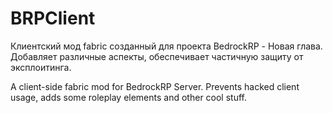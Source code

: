 # BRPClient
Клиентский мод fabric созданный для проекта BedrockRP - Новая глава. Добавляет различные аспекты, обеспечивает частичную защиту от эксплоитинга.

A client-side fabric mod for BedrockRP Server. Prevents hacked client usage, adds some roleplay elements and other cool stuff.
